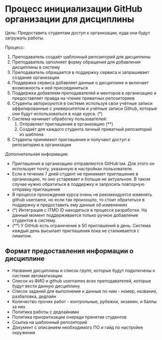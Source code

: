 # Процесс инициализации GitHub организации для дисциплины

Цель: Предоставить студентам доступ к организации, куда они будут загружать работы.

Процесс:

1. Преподаватель создаёт шаблонный репозиторий для дисциплины
2. Преподаватель заполняет форму обращения для добавления дисциплины в систему
3. Преподаватель обращается в поддержку сервиса и запрашивает создание организации
4. Поддержка сервиса добавляет данные о дисциплине и включает возможность к ней присоединиться
5. Поддержка добавляем преподавателей и менторов в организацию и предоставляет правда на чтение приватных репозиториев
6. Студенты авторизуются в системе используя свои учётные записи аффилированные с университетом и учётные записи Github, которые они будут использоваться в ходе курса. (*)
7. Система начинает обработку пользователей:
   1. Отправляет приглашения в организацию (**)
   2. Создаёт для каждого студента личный приватный репозиторий из шаблона
8. Студенты принимают приглашение и получают доступ к репозиторию в организации

Дополнительная информация:

- Приглашения в организацию отправляются GitHub'ом. Для этого он использует почту, указанную в настройках пользователя.
- Если в течении 7 дней студент не принимает приглашение в организацию, то оно устаревает и больше не актуальное. В таком случае нужно обратиться в поддержку и запросить повторную отправку приглашения
- В процессе прохождения курса очень не рекомендуется изменять github username, но если так произошло, то стоит обратиться в поддержку и предоставить ему данные об изменениях
- (*) Интеграция с ITMO ID находиться в процессе разработки. На данный момент поддерживается только ручное добавление студентов в систему.
- (**) У GitHub есть ограничение в 50 приглашений в день. Система каждый день высылает приглашения пока не сталкивается с лимитом.

## Формат предоставления информации о дисциплине

- Название дисциплины и список групп, которые будут подключены к системе автоматизации
- Список из ФИО и github usernames всех преподавателей, которые будут вести данную дисциплину
- Список заданий для выполнения и данные по ним - номер, название, разбаловка, дедлайн
- Количество прочих работ - контрольные, рубежки, экзамен, и баллы за них
- Политика работы с дедлайнами
- Политика приоритизации очереди принятия студентов
- Ссылка на шаблонный репозиторий
- Документ с описанием необходимого ПО и гайд по настройке окружения

